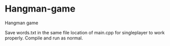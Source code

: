 # Hangman-game
Hangman game

Save words.txt in the same file location of main.cpp for singleplayer to work properly.
Compile and run as normal.
